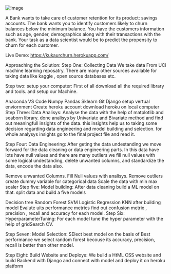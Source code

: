 ![image](https://user-images.githubusercontent.com/64827508/122140576-e27f8400-ce08-11eb-89c5-f56099efd9d1.png)

A Bank wants to take care of customer retention for its product: savings accounts. The bank wants you to identify customers likely to churn balances below the minimum balance. You have the customers information such as age, gender, demographics along with their transactions with the bank. Your task as a data scientist would be to predict the propensity to churn for each customer.

Live Demo:
https://kukaurchurn.herokuapp.com/



Approaching the Solution:
Step One: Collecting Data
We take data From UCi machine learning reposatry. There are many other sources available for taking data like kaggle , open source databases etc.

Step two: setup your computer:
First of all download all the required library and tools. and setup our Machine.

Anaconda
VS Code
Numpy
Pandas
Sklearn
Git
Django
setup vertual enviornment
Create heroku account
download heroku on local computer
Step Three: Data Analisys:
Analyse the data with the help of matplotlib and seaborn library. done analisys by Univariate and Bivariate method and find out meaningfull insights of the data. this insights help us to taking some decision regarding data engineering and model building and selection. for whole analysys insights go to the final project file and read it.

Step Four: Data Engineering:
After geting the data undestanding we move forward for the data cleaning or data engineering parts. In this data have lots have null values and there are many outliers we fill null values with some logical undestanding, delete unwanted columns, and standardize the data, encode the data also.

Remove unwanted Columns.
Fill Null values with analisys.
Remove outliers
create dummy variable for categorical data
Scale the data with min max scaler
Step five: Model building:
After data cleaning build a ML model on that. split data and build a five models

Decision tree
Random Forest
SVM
Logistic Regression
KNN after building model Evalute uits performance metrics find out confusion metrix , precision , recall and accuracy for each model.
Step Six: HyperparameterTuning:
For each model tune the hyper parameter with the help of gridSearch CV.

Step Seven: Model Selection:
SElect best model on the basis of Best performance we select random forest becouse its accuracy, precision, recall is better than other model.

Step Eight: Build Website and Deploye:
We build a HtML CSS website and build Backend with Django and connect with model and deploy it on heroku platform
